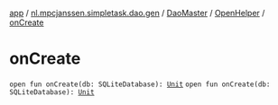 [app](../../../index.md) / [nl.mpcjanssen.simpletask.dao.gen](../../index.md) / [DaoMaster](../index.md) / [OpenHelper](index.md) / [onCreate](.)

# onCreate

`open fun onCreate(db: SQLiteDatabase): `[`Unit`](https://kotlinlang.org/api/latest/jvm/stdlib/kotlin/-unit/index.html)
`open fun onCreate(db: SQLiteDatabase): `[`Unit`](https://kotlinlang.org/api/latest/jvm/stdlib/kotlin/-unit/index.html)